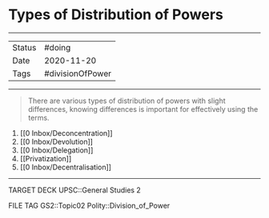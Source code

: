 # Types of Distribution of Powers

***

|        |                  |
| ------ | ---------------- |
| Status | #doing           |
| Date   | 2020-11-20       |
| Tags   | #divisionOfPower |

***
> There are various types of distribution of powers with slight differences, knowing differences is important for effectively using the terms.
1.  [[0 Inbox/Deconcentration]]
2.  [[0 Inbox/Devolution]]
3.  [[0 Inbox/Delegation]]
4.  [[Privatization]]
5.  [[0 Inbox/Decentralisation]]

***

TARGET DECK
UPSC::General Studies 2

FILE TAG
GS2::Topic02 Polity::Division_of_Power
